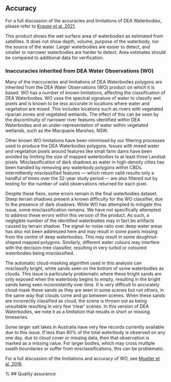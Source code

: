 ## Accuracy

For a full discussion of the accuracies and limitations of DEA Waterbodies, please refer to [Krause et al. 2021](https://doi.org/10.3390/rs13081437). 

This product shows the wet surface area of waterbodies as estimated from satellites. It does not show depth, volume, purpose of the waterbody, nor the source of the water. Larger waterbodies are easier to detect, and smaller or narrower waterbodies are harder to detect. Area estimates should be compared to additional data for verification.  

### Inaccuracies inherited from DEA Water Observations (WO)

Many of the inaccuracies and limitations of DEA Waterbodies polygons are inherited from the DEA Water Observations (WO) product on which it is based. WO has a number of known limitations, affecting the classification of DEA Waterbodies. WO uses the spectral signature of water to classify wet pixels and is known to be less accurate in locations where water and vegetation are mixed. This includes locations such as rivers with vegetated riparian zones and vegetated wetlands. The effect of this can be seen by the discontinuity of narrower river features identified within DEA Waterbodies and an under-representation of water within vegetated wetlands, such as the Macquarie Marshes, NSW.

Other known WO limitations have been minimised by our filtering processes used to produce the DEA Waterbodies polygons. Issues with mixed water and vegetation pixels around features like small farm dams have been avoided by limiting the size of mapped waterbodies to at least three Landsat pixels. Misclassification of dark shadows as water in high-density cities has been handled by removing any waterbody polygons within CBDs. Intermittently misclassified features — which return valid results only a handful of times over the 32-year study period — are also filtered out by testing for the number of valid observations returned for each pixel.

Despite these fixes, some errors remain in the final waterbodies dataset. Steep terrain shadows present a known difficulty for the WO classifier, due to the presence of dark shadows. While WO has attempted to mitigate this issue, some misclassification remains. We have not specifically attempted to address these errors within this version of the product. As such, a negligible number of the identified waterbodies may in fact be artifacts caused by terrain shadow. The signal-to-noise ratio over deep water areas has also not been addressed here and may result in some pixels missing from the centre of deep waterbodies. This may result in some doughnut-shaped mapped polygons. Similarly, different water colours may interfere with the decision-tree classifier, resulting in very turbid or coloured waterbodies being misclassified.

The automatic cloud-masking algorithm used in this analysis can misclassify bright, white sands seen on the bottom of some waterbodies as clouds. This issue is particularly problematic where these bright sands are only exposed when the waterbody begins to empty, resulting in the bright sands being seen inconsistently over time. It is very difficult to accurately cloud-mask these sands as they are seen in some scenes but not others, in the same way that clouds come and go between scenes. When these sands are incorrectly classified as cloud, the scene is thrown out as being unsuitable resulting in very few ‘clear’ scenes. In this version of DEA Waterbodies, we note it as a limitation that results in short or missing timeseries. 

Some larger salt lakes in Australia have very few records currently available due to this issue. If less than 90% of the total waterbody is observed on any one day, due to cloud cover or missing data, then that observation is marked as a missing value. For larger bodies, which may cross multiple swath boundaries or suffer from misclassifications, this can be problematic. 

For a full discussion of the limitations and accuracy of WO, see [Mueller et al. 2016](https://doi.org/10.1016/j.rse.2015.11.003).

% ## Quality assurance

